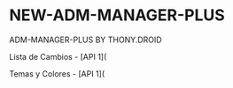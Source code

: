 # NEW-ADM-MANAGER-PLUS
ADM-MANAGER-PLUS BY THONY.DROID

Lista de Cambios - [API 1](

Temas y Colores - [API 1](
